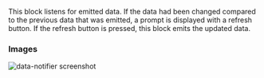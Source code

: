 This block listens for emitted data. If the data had been changed compared to the previous data that
was emitted, a prompt is displayed with a refresh button. If the refresh button is pressed, this
block emits the updated data.

### Images

![data-notifier screenshot](https://gitlab.com/appsemble/appsemble/-/raw/0.18.23/config/assets/data-notifier.png)
